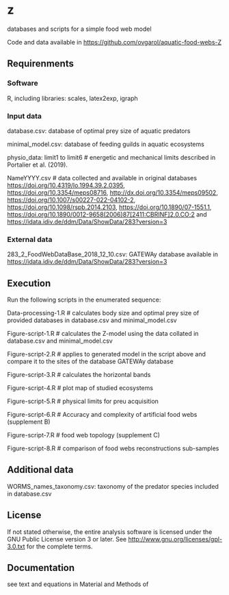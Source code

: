 # z
databases and scripts for a simple food web model

Code and data available in https://github.com/ovgarol/aquatic-food-webs-Z

## Requirenments
### Software
  R, including libraries: scales, latex2exp, igraph

### Input data
  database.csv: database of optimal prey size of aquatic predators
  
  minimal_model.csv: database of feeding guilds in aquatic ecosystems

  physio_data: limit1 to limit6 # energetic and mechanical limits described in Portalier et al. (2019). 

  NameYYYY.csv  # data collected and available in original databases https://doi.org/10.4319/lo.1994.39.2.0395,  https://doi.org/10.3354/meps08716,  http://dx.doi.org/10.3354/meps09502, https://doi.org/10.1007/s00227-022-04102-2, https://doi.org/10.1098/rspb.2014.2103, https://doi.org/10.1890/07-1551.1, https://doi.org/10.1890/0012-9658(2006)87[2411:CBRINF]2.0.CO;2 and https://idata.idiv.de/ddm/Data/ShowData/283?version=3

### External data
  283_2_FoodWebDataBase_2018_12_10.csv: GATEWAy database available in https://idata.idiv.de/ddm/Data/ShowData/283?version=3

## Execution
Run the following scripts in the enumerated sequence:

Data-processing-1.R # calculates body size and optimal prey size of provided databases in database.csv and minimal_model.csv 

Figure-script-1.R   # calculates the Z-model using the data collated in database.csv and minimal_model.csv

Figure-script-2.R   # applies to generated model in the script above and compare it to the sites of the database GATEWAy database  

Figure-script-3.R   # calculates the horizontal bands

Figure-script-4.R   # plot map of studied ecosystems

Figure-script-5.R   # physical limits for preu acquisition

Figure-script-6.R   # Accuracy and complexity of artificial food webs (supplement B)

Figure-script-7.R   # food web topology (supplement C)

Figure-script-8.R   # comparison of food webs reconstructions sub-samples


## Additional data
WORMS_names_taxonomy.csv: taxonomy of the predator species included in database.csv

## License
If not stated otherwise, the entire analysis software is licensed under
  the GNU Public License version 3 or later.
  See <http://www.gnu.org/licenses/gpl-3.0.txt> for the complete terms.

## Documentation
  see text and equations in Material and Methods of 
